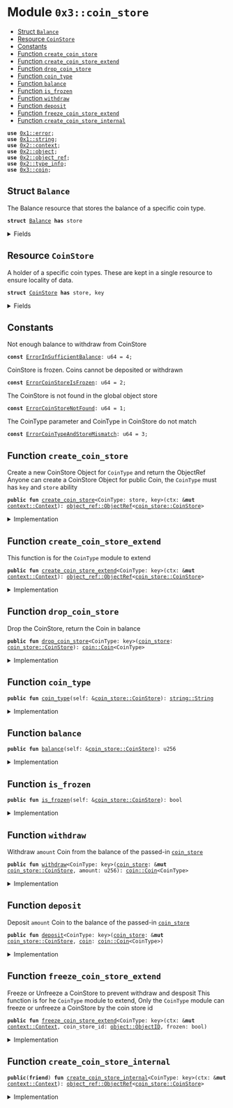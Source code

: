 
<a name="0x3_coin_store"></a>

# Module `0x3::coin_store`



-  [Struct `Balance`](#0x3_coin_store_Balance)
-  [Resource `CoinStore`](#0x3_coin_store_CoinStore)
-  [Constants](#@Constants_0)
-  [Function `create_coin_store`](#0x3_coin_store_create_coin_store)
-  [Function `create_coin_store_extend`](#0x3_coin_store_create_coin_store_extend)
-  [Function `drop_coin_store`](#0x3_coin_store_drop_coin_store)
-  [Function `coin_type`](#0x3_coin_store_coin_type)
-  [Function `balance`](#0x3_coin_store_balance)
-  [Function `is_frozen`](#0x3_coin_store_is_frozen)
-  [Function `withdraw`](#0x3_coin_store_withdraw)
-  [Function `deposit`](#0x3_coin_store_deposit)
-  [Function `freeze_coin_store_extend`](#0x3_coin_store_freeze_coin_store_extend)
-  [Function `create_coin_store_internal`](#0x3_coin_store_create_coin_store_internal)


<pre><code><b>use</b> <a href="">0x1::error</a>;
<b>use</b> <a href="">0x1::string</a>;
<b>use</b> <a href="">0x2::context</a>;
<b>use</b> <a href="">0x2::object</a>;
<b>use</b> <a href="">0x2::object_ref</a>;
<b>use</b> <a href="">0x2::type_info</a>;
<b>use</b> <a href="coin.md#0x3_coin">0x3::coin</a>;
</code></pre>



<a name="0x3_coin_store_Balance"></a>

## Struct `Balance`

The Balance resource that stores the balance of a specific coin type.


<pre><code><b>struct</b> <a href="coin_store.md#0x3_coin_store_Balance">Balance</a> <b>has</b> store
</code></pre>



<details>
<summary>Fields</summary>


<dl>
<dt>
<code>value: u256</code>
</dt>
<dd>

</dd>
</dl>


</details>

<a name="0x3_coin_store_CoinStore"></a>

## Resource `CoinStore`

A holder of a specific coin types.
These are kept in a single resource to ensure locality of data.


<pre><code><b>struct</b> <a href="coin_store.md#0x3_coin_store_CoinStore">CoinStore</a> <b>has</b> store, key
</code></pre>



<details>
<summary>Fields</summary>


<dl>
<dt>
<code>coin_type: <a href="_String">string::String</a></code>
</dt>
<dd>

</dd>
<dt>
<code>balance: <a href="coin_store.md#0x3_coin_store_Balance">coin_store::Balance</a></code>
</dt>
<dd>

</dd>
<dt>
<code>frozen: bool</code>
</dt>
<dd>

</dd>
</dl>


</details>

<a name="@Constants_0"></a>

## Constants


<a name="0x3_coin_store_ErrorInSufficientBalance"></a>

Not enough balance to withdraw from CoinStore


<pre><code><b>const</b> <a href="coin_store.md#0x3_coin_store_ErrorInSufficientBalance">ErrorInSufficientBalance</a>: u64 = 4;
</code></pre>



<a name="0x3_coin_store_ErrorCoinStoreIsFrozen"></a>

CoinStore is frozen. Coins cannot be deposited or withdrawn


<pre><code><b>const</b> <a href="coin_store.md#0x3_coin_store_ErrorCoinStoreIsFrozen">ErrorCoinStoreIsFrozen</a>: u64 = 2;
</code></pre>



<a name="0x3_coin_store_ErrorCoinStoreNotFound"></a>

The CoinStore is not found in the global object store


<pre><code><b>const</b> <a href="coin_store.md#0x3_coin_store_ErrorCoinStoreNotFound">ErrorCoinStoreNotFound</a>: u64 = 1;
</code></pre>



<a name="0x3_coin_store_ErrorCoinTypeAndStoreMismatch"></a>

The CoinType parameter and CoinType in CoinStore do not match


<pre><code><b>const</b> <a href="coin_store.md#0x3_coin_store_ErrorCoinTypeAndStoreMismatch">ErrorCoinTypeAndStoreMismatch</a>: u64 = 3;
</code></pre>



<a name="0x3_coin_store_create_coin_store"></a>

## Function `create_coin_store`

Create a new CoinStore Object for <code>CoinType</code> and return the ObjectRef
Anyone can create a CoinStore Object for public Coin<CoinType>, the <code>CoinType</code> must has <code>key</code> and <code>store</code> ability


<pre><code><b>public</b> <b>fun</b> <a href="coin_store.md#0x3_coin_store_create_coin_store">create_coin_store</a>&lt;CoinType: store, key&gt;(ctx: &<b>mut</b> <a href="_Context">context::Context</a>): <a href="_ObjectRef">object_ref::ObjectRef</a>&lt;<a href="coin_store.md#0x3_coin_store_CoinStore">coin_store::CoinStore</a>&gt;
</code></pre>



<details>
<summary>Implementation</summary>


<pre><code><b>public</b> <b>fun</b> <a href="coin_store.md#0x3_coin_store_create_coin_store">create_coin_store</a>&lt;CoinType: key + store&gt;(ctx: &<b>mut</b> Context): ObjectRef&lt;<a href="coin_store.md#0x3_coin_store_CoinStore">CoinStore</a>&gt;{
    <a href="coin_store.md#0x3_coin_store_create_coin_store_internal">create_coin_store_internal</a>&lt;CoinType&gt;(ctx)
}
</code></pre>



</details>

<a name="0x3_coin_store_create_coin_store_extend"></a>

## Function `create_coin_store_extend`

This function is for the <code>CoinType</code> module to extend


<pre><code><b>public</b> <b>fun</b> <a href="coin_store.md#0x3_coin_store_create_coin_store_extend">create_coin_store_extend</a>&lt;CoinType: key&gt;(ctx: &<b>mut</b> <a href="_Context">context::Context</a>): <a href="_ObjectRef">object_ref::ObjectRef</a>&lt;<a href="coin_store.md#0x3_coin_store_CoinStore">coin_store::CoinStore</a>&gt;
</code></pre>



<details>
<summary>Implementation</summary>


<pre><code><b>public</b> <b>fun</b> <a href="coin_store.md#0x3_coin_store_create_coin_store_extend">create_coin_store_extend</a>&lt;CoinType: key&gt;(ctx: &<b>mut</b> Context): ObjectRef&lt;<a href="coin_store.md#0x3_coin_store_CoinStore">CoinStore</a>&gt; {
    <a href="coin_store.md#0x3_coin_store_create_coin_store_internal">create_coin_store_internal</a>&lt;CoinType&gt;(ctx)
}
</code></pre>



</details>

<a name="0x3_coin_store_drop_coin_store"></a>

## Function `drop_coin_store`

Drop the CoinStore, return the Coin<T> in balance


<pre><code><b>public</b> <b>fun</b> <a href="coin_store.md#0x3_coin_store_drop_coin_store">drop_coin_store</a>&lt;CoinType: key&gt;(<a href="coin_store.md#0x3_coin_store">coin_store</a>: <a href="coin_store.md#0x3_coin_store_CoinStore">coin_store::CoinStore</a>): <a href="coin.md#0x3_coin_Coin">coin::Coin</a>&lt;CoinType&gt;
</code></pre>



<details>
<summary>Implementation</summary>


<pre><code><b>public</b> <b>fun</b> <a href="coin_store.md#0x3_coin_store_drop_coin_store">drop_coin_store</a>&lt;CoinType: key&gt;(<a href="coin_store.md#0x3_coin_store">coin_store</a>: <a href="coin_store.md#0x3_coin_store_CoinStore">CoinStore</a>) : Coin&lt;CoinType&gt; {
    <b>let</b> coin_type = <a href="_type_name">type_info::type_name</a>&lt;CoinType&gt;();
    <b>assert</b>!(<a href="coin_store.md#0x3_coin_store">coin_store</a>.coin_type == coin_type, <a href="_invalid_argument">error::invalid_argument</a>(<a href="coin_store.md#0x3_coin_store_ErrorCoinTypeAndStoreMismatch">ErrorCoinTypeAndStoreMismatch</a>));
    <b>let</b> <a href="coin_store.md#0x3_coin_store_CoinStore">CoinStore</a>{coin_type:_, balance, frozen:_} = <a href="coin_store.md#0x3_coin_store">coin_store</a>;
    <b>let</b> <a href="coin_store.md#0x3_coin_store_Balance">Balance</a>{value} = balance;
    <a href="coin.md#0x3_coin_pack">coin::pack</a>&lt;CoinType&gt;(value)
}
</code></pre>



</details>

<a name="0x3_coin_store_coin_type"></a>

## Function `coin_type`



<pre><code><b>public</b> <b>fun</b> <a href="coin_store.md#0x3_coin_store_coin_type">coin_type</a>(self: &<a href="coin_store.md#0x3_coin_store_CoinStore">coin_store::CoinStore</a>): <a href="_String">string::String</a>
</code></pre>



<details>
<summary>Implementation</summary>


<pre><code><b>public</b> <b>fun</b> <a href="coin_store.md#0x3_coin_store_coin_type">coin_type</a>(self: &<a href="coin_store.md#0x3_coin_store_CoinStore">CoinStore</a>): <a href="_String">string::String</a> {
    self.coin_type
}
</code></pre>



</details>

<a name="0x3_coin_store_balance"></a>

## Function `balance`



<pre><code><b>public</b> <b>fun</b> <a href="coin_store.md#0x3_coin_store_balance">balance</a>(self: &<a href="coin_store.md#0x3_coin_store_CoinStore">coin_store::CoinStore</a>): u256
</code></pre>



<details>
<summary>Implementation</summary>


<pre><code><b>public</b> <b>fun</b> <a href="coin_store.md#0x3_coin_store_balance">balance</a>(self: &<a href="coin_store.md#0x3_coin_store_CoinStore">CoinStore</a>): u256 {
    self.balance.value
}
</code></pre>



</details>

<a name="0x3_coin_store_is_frozen"></a>

## Function `is_frozen`



<pre><code><b>public</b> <b>fun</b> <a href="coin_store.md#0x3_coin_store_is_frozen">is_frozen</a>(self: &<a href="coin_store.md#0x3_coin_store_CoinStore">coin_store::CoinStore</a>): bool
</code></pre>



<details>
<summary>Implementation</summary>


<pre><code><b>public</b> <b>fun</b> <a href="coin_store.md#0x3_coin_store_is_frozen">is_frozen</a>(self: &<a href="coin_store.md#0x3_coin_store_CoinStore">CoinStore</a>): bool {
    self.frozen
}
</code></pre>



</details>

<a name="0x3_coin_store_withdraw"></a>

## Function `withdraw`

Withdraw <code>amount</code> Coin<CoinType> from the balance of the passed-in <code><a href="coin_store.md#0x3_coin_store">coin_store</a></code>


<pre><code><b>public</b> <b>fun</b> <a href="coin_store.md#0x3_coin_store_withdraw">withdraw</a>&lt;CoinType: key&gt;(<a href="coin_store.md#0x3_coin_store">coin_store</a>: &<b>mut</b> <a href="coin_store.md#0x3_coin_store_CoinStore">coin_store::CoinStore</a>, amount: u256): <a href="coin.md#0x3_coin_Coin">coin::Coin</a>&lt;CoinType&gt;
</code></pre>



<details>
<summary>Implementation</summary>


<pre><code><b>public</b> <b>fun</b> <a href="coin_store.md#0x3_coin_store_withdraw">withdraw</a>&lt;CoinType: key&gt;(<a href="coin_store.md#0x3_coin_store">coin_store</a>: &<b>mut</b> <a href="coin_store.md#0x3_coin_store_CoinStore">CoinStore</a>, amount: u256) : Coin&lt;CoinType&gt; {
    <a href="coin_store.md#0x3_coin_store_check_coin_store_not_frozen">check_coin_store_not_frozen</a>(<a href="coin_store.md#0x3_coin_store">coin_store</a>);
    <a href="coin_store.md#0x3_coin_store_extract_from_balance">extract_from_balance</a>&lt;CoinType&gt;(<a href="coin_store.md#0x3_coin_store">coin_store</a>, amount)
}
</code></pre>



</details>

<a name="0x3_coin_store_deposit"></a>

## Function `deposit`

Deposit <code>amount</code> Coin<CoinType> to the balance of the passed-in <code><a href="coin_store.md#0x3_coin_store">coin_store</a></code>


<pre><code><b>public</b> <b>fun</b> <a href="coin_store.md#0x3_coin_store_deposit">deposit</a>&lt;CoinType: key&gt;(<a href="coin_store.md#0x3_coin_store">coin_store</a>: &<b>mut</b> <a href="coin_store.md#0x3_coin_store_CoinStore">coin_store::CoinStore</a>, <a href="coin.md#0x3_coin">coin</a>: <a href="coin.md#0x3_coin_Coin">coin::Coin</a>&lt;CoinType&gt;)
</code></pre>



<details>
<summary>Implementation</summary>


<pre><code><b>public</b> <b>fun</b> <a href="coin_store.md#0x3_coin_store_deposit">deposit</a>&lt;CoinType: key&gt;(<a href="coin_store.md#0x3_coin_store">coin_store</a>: &<b>mut</b> <a href="coin_store.md#0x3_coin_store_CoinStore">CoinStore</a>, <a href="coin.md#0x3_coin">coin</a>: Coin&lt;CoinType&gt;) {
    <a href="coin_store.md#0x3_coin_store_check_coin_store_not_frozen">check_coin_store_not_frozen</a>(<a href="coin_store.md#0x3_coin_store">coin_store</a>);
    <a href="coin_store.md#0x3_coin_store_merge_to_balance">merge_to_balance</a>&lt;CoinType&gt;(<a href="coin_store.md#0x3_coin_store">coin_store</a>, <a href="coin.md#0x3_coin">coin</a>);
}
</code></pre>



</details>

<a name="0x3_coin_store_freeze_coin_store_extend"></a>

## Function `freeze_coin_store_extend`

Freeze or Unfreeze a CoinStore to prevent withdraw and desposit
This function is for he <code>CoinType</code> module to extend,
Only the <code>CoinType</code> module can freeze or unfreeze a CoinStore by the coin store id


<pre><code><b>public</b> <b>fun</b> <a href="coin_store.md#0x3_coin_store_freeze_coin_store_extend">freeze_coin_store_extend</a>&lt;CoinType: key&gt;(ctx: &<b>mut</b> <a href="_Context">context::Context</a>, coin_store_id: <a href="_ObjectID">object::ObjectID</a>, frozen: bool)
</code></pre>



<details>
<summary>Implementation</summary>


<pre><code><b>public</b> <b>fun</b> <a href="coin_store.md#0x3_coin_store_freeze_coin_store_extend">freeze_coin_store_extend</a>&lt;CoinType: key&gt;(
    ctx: &<b>mut</b> Context,
    coin_store_id: ObjectID,
    frozen: bool,
) {
    <b>assert</b>!(<a href="_exist_object">context::exist_object</a>&lt;<a href="coin_store.md#0x3_coin_store_CoinStore">CoinStore</a>&gt;(ctx, coin_store_id), <a href="_invalid_argument">error::invalid_argument</a>(<a href="coin_store.md#0x3_coin_store_ErrorCoinStoreNotFound">ErrorCoinStoreNotFound</a>));
    <b>let</b> coin_store_object = <a href="_borrow_object_mut">context::borrow_object_mut</a>&lt;<a href="coin_store.md#0x3_coin_store_CoinStore">CoinStore</a>&gt;(ctx, coin_store_id);
    <a href="_borrow_mut">object_ref::borrow_mut</a>(coin_store_object).frozen = frozen;
}
</code></pre>



</details>

<a name="0x3_coin_store_create_coin_store_internal"></a>

## Function `create_coin_store_internal`



<pre><code><b>public</b>(<b>friend</b>) <b>fun</b> <a href="coin_store.md#0x3_coin_store_create_coin_store_internal">create_coin_store_internal</a>&lt;CoinType: key&gt;(ctx: &<b>mut</b> <a href="_Context">context::Context</a>): <a href="_ObjectRef">object_ref::ObjectRef</a>&lt;<a href="coin_store.md#0x3_coin_store_CoinStore">coin_store::CoinStore</a>&gt;
</code></pre>



<details>
<summary>Implementation</summary>


<pre><code><b>public</b>(<b>friend</b>) <b>fun</b> <a href="coin_store.md#0x3_coin_store_create_coin_store_internal">create_coin_store_internal</a>&lt;CoinType: key&gt;(ctx: &<b>mut</b> Context): ObjectRef&lt;<a href="coin_store.md#0x3_coin_store_CoinStore">CoinStore</a>&gt;{
    <a href="coin.md#0x3_coin_check_coin_info_registered">coin::check_coin_info_registered</a>&lt;CoinType&gt;(ctx);

    <a href="_new_object">context::new_object</a>(ctx, <a href="coin_store.md#0x3_coin_store_CoinStore">CoinStore</a>{
        coin_type: <a href="_type_name">type_info::type_name</a>&lt;CoinType&gt;(),
        balance: <a href="coin_store.md#0x3_coin_store_Balance">Balance</a> { value: 0 },
        frozen: <b>false</b>,
    })
}
</code></pre>



</details>
